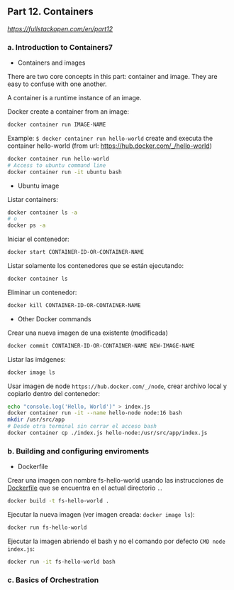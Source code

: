 ## Part 12. Containers

_https://fullstackopen.com/en/part12_

### a. Introduction to Containers7

- Containers and images

There are two core concepts in this part: container and image. They are easy to confuse with one another.

A container is a runtime instance of an image.

Docker create a container from an image:

```sh
docker container run IMAGE-NAME
```

Example: `$ docker container run hello-world` create and executa the container hello-world (from url: https://hub.docker.com/_/hello-world)

```sh
docker container run hello-world
# Access to ubuntu command line
docker container run -it ubuntu bash
```

- Ubuntu image

Listar containers:

```sh
docker container ls -a
# o
docker ps -a
```

Iniciar el contenedor:

```sh
docker start CONTAINER-ID-OR-CONTAINER-NAME
```

Listar solamente los contenedores que se están ejecutando:

```sh
docker container ls
```

Eliminar un contenedor:

```sh
docker kill CONTAINER-ID-OR-CONTAINER-NAME
```

- Other Docker commands

Crear una nueva imagen de una existente (modificada)

```sh
docker commit CONTAINER-ID-OR-CONTAINER-NAME NEW-IMAGE-NAME
```

Listar las imágenes:

```sh
docker image ls
```

Usar imagen de node `https://hub.docker.com/_/node`, crear archivo local y copiarlo dentro del contenedor:

```sh
echo "console.log('Hello, World')" > index.js
docker container run -it --name hello-node node:16 bash
mkdir /usr/src/app
# Desde otra terminal sin cerrar el acceso bash
docker container cp ./index.js hello-node:/usr/src/app/index.js
```

### b. Building and configuring enviroments

- Dockerfile

Crear una imagen con nombre fs-hello-world usando las instrucciones de [Dockerfile](Dockerfile) que se encuentra en el actual directorio `.`.

```sh
docker build -t fs-hello-world .
```

Ejecutar la nueva imagen (ver imagen creada: `docker image ls`):

```sh
docker run fs-hello-world
```

Ejecutar la imagen abriendo el bash y no el comando por defecto `CMD node index.js`:

```sh
docker run -it fs-hello-world bash
```

### c. Basics of Orchestration
